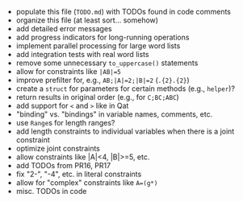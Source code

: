 * populate this file (`TODO.md`) with TODOs found in code comments
* organize this file (at least sort... somehow)
* add detailed error messages
* add progress indicators for long-running operations
* implement parallel processing for large word lists
* add integration tests with real word lists
* remove some unnecessary `to_uppercase()` statements
* allow for constraints like `|AB|=5`
* improve prefilter for, e.g., `AB;|A|=2;|B|=2` (`.{2}.{2}`)
* create a `struct` for parameters for certain methods \(e.g., `helper`\)?
* return results in original order (e.g., for `C;BC;ABC`)
* add support for `<` and `>` like in Qat
* "binding" vs. "bindings" in variable names, comments, etc.
* use `Range`s for length ranges?
* add length constraints to individual variables when there is a joint constraint
* optimize joint constraints
* allow constraints like |A|<4, |B|>=5, etc.
* add TODOs from PR16, PR17 
* fix "2-", "-4", etc. in literal constraints
* allow for "complex" constraints like `A=(g*)`
* misc. TODOs in code
